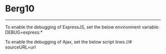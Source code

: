 ﻿# Berg10
-------------------------------------------------------

To enable the debugging of ExpressJS, set the below environment variable:
DEBUG=express:*

To enable the debugging of Ajax, set the below script lines
//# sourceURL=url